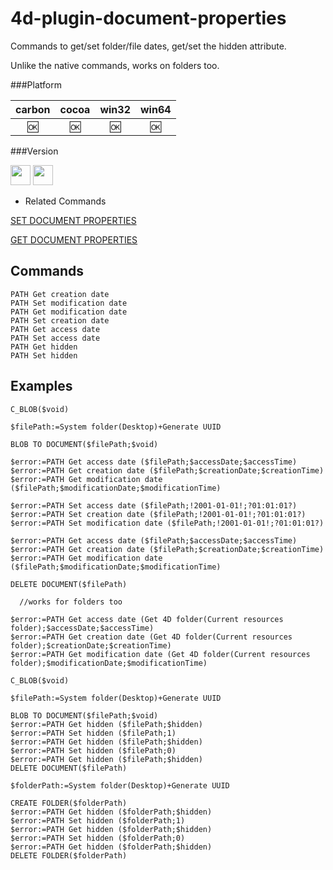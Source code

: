 4d-plugin-document-properties
=============================

Commands to get/set folder/file dates, get/set the hidden attribute.

Unlike the native commands, works on folders too.

###Platform

| carbon | cocoa | win32 | win64 |
|:------:|:-----:|:---------:|:---------:|
|🆗|🆗|🆗|🆗|

###Version

<img src="https://cloud.githubusercontent.com/assets/1725068/18940649/21945000-8645-11e6-86ed-4a0f800e5a73.png" width="32" height="32" /> <img src="https://cloud.githubusercontent.com/assets/1725068/18940648/2192ddba-8645-11e6-864d-6d5692d55717.png" width="32" height="32" />

* Related Commands

[SET DOCUMENT PROPERTIES](http://doc.4d.com/4Dv16/4D/16/SET-DOCUMENT-PROPERTIES.301-3036736.en.html)

[GET DOCUMENT PROPERTIES](http://doc.4d.com/4Dv16/4D/16/GET-DOCUMENT-PROPERTIES.301-3036712.en.html)

Commands
---

```
PATH Get creation date
PATH Set modification date
PATH Get modification date
PATH Set creation date
PATH Get access date
PATH Set access date
PATH Get hidden
PATH Set hidden
```

Examples
---

```
C_BLOB($void)

$filePath:=System folder(Desktop)+Generate UUID

BLOB TO DOCUMENT($filePath;$void)

$error:=PATH Get access date ($filePath;$accessDate;$accessTime)
$error:=PATH Get creation date ($filePath;$creationDate;$creationTime)
$error:=PATH Get modification date ($filePath;$modificationDate;$modificationTime)

$error:=PATH Set access date ($filePath;!2001-01-01!;?01:01:01?)
$error:=PATH Set creation date ($filePath;!2001-01-01!;?01:01:01?)
$error:=PATH Set modification date ($filePath;!2001-01-01!;?01:01:01?)

$error:=PATH Get access date ($filePath;$accessDate;$accessTime)
$error:=PATH Get creation date ($filePath;$creationDate;$creationTime)
$error:=PATH Get modification date ($filePath;$modificationDate;$modificationTime)

DELETE DOCUMENT($filePath)

  //works for folders too

$error:=PATH Get access date (Get 4D folder(Current resources folder);$accessDate;$accessTime)
$error:=PATH Get creation date (Get 4D folder(Current resources folder);$creationDate;$creationTime)
$error:=PATH Get modification date (Get 4D folder(Current resources folder);$modificationDate;$modificationTime)
```

```
C_BLOB($void)

$filePath:=System folder(Desktop)+Generate UUID

BLOB TO DOCUMENT($filePath;$void)
$error:=PATH Get hidden ($filePath;$hidden)
$error:=PATH Set hidden ($filePath;1)
$error:=PATH Get hidden ($filePath;$hidden)
$error:=PATH Set hidden ($filePath;0)
$error:=PATH Get hidden ($filePath;$hidden)
DELETE DOCUMENT($filePath)

$folderPath:=System folder(Desktop)+Generate UUID

CREATE FOLDER($folderPath)
$error:=PATH Get hidden ($folderPath;$hidden)
$error:=PATH Set hidden ($folderPath;1)
$error:=PATH Get hidden ($folderPath;$hidden)
$error:=PATH Set hidden ($folderPath;0)
$error:=PATH Get hidden ($folderPath;$hidden)
DELETE FOLDER($folderPath)
```
